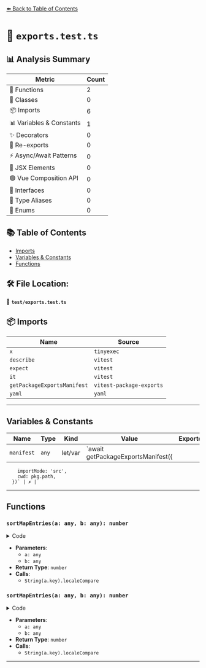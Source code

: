 [⬅️ Back to Table of Contents](../index.md)

# 📄 `exports.test.ts`

## 📊 Analysis Summary

| Metric | Count |
|--------|-------|
| 🔧 Functions | 2 |
| 🧱 Classes | 0 |
| 📦 Imports | 6 |
| 📊 Variables & Constants | 1 |
| ✨ Decorators | 0 |
| 🔄 Re-exports | 0 |
| ⚡ Async/Await Patterns | 0 |
| 💠 JSX Elements | 0 |
| 🟢 Vue Composition API | 0 |
| 📐 Interfaces | 0 |
| 📑 Type Aliases | 0 |
| 🎯 Enums | 0 |

## 📚 Table of Contents

- [Imports](#imports)
- [Variables & Constants](#variables-constants)
- [Functions](#functions)

## 🛠️ File Location:
📂 **`test/exports.test.ts`**

## 📦 Imports

| Name | Source |
|------|--------|
| `x` | `tinyexec` |
| `describe` | `vitest` |
| `expect` | `vitest` |
| `it` | `vitest` |
| `getPackageExportsManifest` | `vitest-package-exports` |
| `yaml` | `yaml` |


---

## Variables & Constants

| Name | Type | Kind | Value | Exported |
|------|------|------|-------|----------|
| `manifest` | `any` | let/var | `await getPackageExportsManifest({
        importMode: 'src',
        cwd: pkg.path,
      })` | ✗ |


---

## Functions

### `sortMapEntries(a: any, b: any): number`

<details><summary>Code</summary>

```ts
(a, b) => String(a.key).localeCompare(String(b.key))
```
</details>

- **Parameters**:
  - `a: any`
  - `b: any`
- **Return Type**: `number`
- **Calls**:
  - `String(a.key).localeCompare`
### `sortMapEntries(a: any, b: any): number`

<details><summary>Code</summary>

```ts
(a, b) => String(a.key).localeCompare(String(b.key))
```
</details>

- **Parameters**:
  - `a: any`
  - `b: any`
- **Return Type**: `number`
- **Calls**:
  - `String(a.key).localeCompare`

---